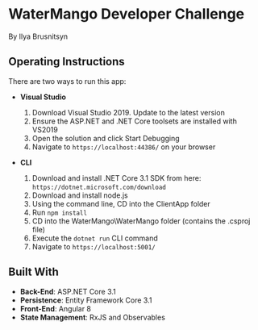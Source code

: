 ﻿# WaterMango Developer Challenge
By Ilya Brusnitsyn
## Operating Instructions
There are two ways to run this app:

- **Visual Studio**
    1. Download Visual Studio 2019. Update to the latest version
    2. Ensure the ASP.NET and .NET Core toolsets are installed with VS2019
    3. Open the solution and click Start Debugging
    4. Navigate to `https://localhost:44386/` on your browser

- **CLI**
    1. Download and install .NET Core 3.1 SDK from here: `https://dotnet.microsoft.com/download`
    2. Download and install node.js
    3. Using the command line, CD into the ClientApp folder
    4. Run `npm install`
    5. CD into the WaterMango\WaterMango folder (contains the .csproj file)
    6. Execute the `dotnet run` CLI command
    7. Navigate to `https://localhost:5001/`


## Built With
* **Back-End**: ASP.NET Core 3.1
* **Persistence**: Entity Framework Core 3.1
* **Front-End**: Angular 8
* **State Management**: RxJS and Observables
